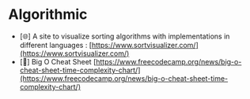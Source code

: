 # Algorithmic

- [🌐] A site to visualize sorting algorithms with implementations in different languages : [https://www.sortvisualizer.com/](https://www.sortvisualizer.com/)
- [📄] Big O Cheat Sheet [https://www.freecodecamp.org/news/big-o-cheat-sheet-time-complexity-chart/](https://www.freecodecamp.org/news/big-o-cheat-sheet-time-complexity-chart/)